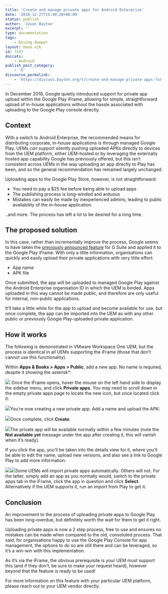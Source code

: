 ```yaml
---
title: 'Create and manage private apps for Android Enterprise'
date: '2018-12-27T15:40:20+00:00'
status: publish
author: 'Jason Bayton'
excerpt: ''
type: documentation
tags: 
    - Diving deeper
layout: base.njk
id: 7247
doccats:
    - Android
publish_post_category:
    - '6'
discourse_permalink:
    - 'https://discuss.bayton.org/t/create-and-manage-private-apps-for-android-enterprise/251'
---
```

In December 2018, Google quietly introduced support for private app upload within the Google Play iFrame, allowing for simple, straightforward upload of in-house applications without the hassle associated with uploading to the Google Play console directly.

Context
-------

With a switch to Android Enterprise, the recommended means for distributing corporate, in-house applications is through managed Google Play. UEMs *can* support silently pushing uploaded APKs directly to devices from the UEM platform, either UEM-hosted or by leveraging the externally hosted app capability Google has previously offered, but this isn’t consistent across UEMs in the way uploading an app directly to Play has been, and so the general recommendation has remained largely unchanged.

Uploading apps to the Google Play Store, however, is not straightforward:

- You need to pay a $25 fee before being able to upload apps
- The publishing process is long-winded and arduous
- Mistakes can easily be made by inexperienced admins, leading to public availability of the in-house application.

..and more. The process has left a lot to be desired for a long time.

The proposed solution
---------------------

In this case, rather than incrementally improve the process, Google seems to have taken the [previously announced feature](https://support.google.com/a/answer/2494992) for G Suite and applied it to the Google Play iFrame. With only a little information, organisations can quickly and easily upload their private applications with very little effort:

- App name
- APK file

Once submitted, the app will be uploaded to managed Google Play against the Android Enterprise organisation ID in which the UEM is binded. Apps uploaded in this way cannot be made public, and therefore are only useful for internal, non-public applications.

It’ll take a little while for the app to upload and become available for use, but once complete, the app can be imported into the UEM as with any other public or previously Google Play-uploaded private application.

How it works
------------

The following is demonstrated in VMware Workspace One UEM, but the process is identical in all UEMs supporting the iFrame (those that don’t cannot use this functionality).

Within **Apps &amp; Books &gt; Apps &gt; Public**, add a new app. No name is required, despite it showing the asterisk\*:

![](https://bucket.bayton.uk-lon1.upcloudobjects.com/uploads/2018/12/2018-12-27-17.07.23.gif) Once the iFrame opens, hover the mouse on the left hand side to display the sidebar menu, and click **Private apps**. You may need to scroll down in the empty private apps page to locate the new icon, but once located click it:

![](https://bucket.bayton.uk-lon1.upcloudobjects.com/uploads/2018/12/2018-12-27-17.08.01.gif)You’re now creating a new private app. Add a name and upload the APK:

![](https://bucket.bayton.uk-lon1.upcloudobjects.com/uploads/2018/12/2018-12-27-17.08.34.gif)Once complete, click **Create**:

![](https://bucket.bayton.uk-lon1.upcloudobjects.com/uploads/2018/12/2018-12-27-17.09.08.gif)The private app will be available normally within a few minutes (note the **Not available yet** message under the app after creating it, this will vanish when it’s ready).

If you click the app, you’ll be taken into the details view for it, where you’ll be able to edit the name, upload new versions, and also see a link to Google Play to add more information:

![](https://bucket.bayton.uk-lon1.upcloudobjects.com/uploads/2018/12/2018-12-27-17.29.55.gif)![](https://bucket.bayton.uk-lon1.upcloudobjects.com/uploads/2018/12/image-4.png)Some UEMs will import private apps automatically. Others will not. For the latter, simply add an app as you normally would, switch to the private apps tab in the iFrame, click the app in question and click **Select**. Alternatively if the UEM supports it, run an import from Play to get it.

Conclusion
----------

An improvement to the process of uploading private apps to Google Play has been long-overdue, but definitely worth the wait for them to get it right.

Uploading private apps is now a 2 step process, free to use and ensures no mistakes can be made when compared to the old, convoluted process. That said, for organisations happy to use the Google Play Console for app management, the options to do so are still there and can be leveraged, so it’s a win-win with this implementation.

As it’s via the iFrame, the obvious prerequisite is your UEM must support this (and if they don’t, be sure to make your request heard), however beyond that the feature is ready to be used!

For more information on this feature with your particular UEM platform, please reach out to your UEM vendor directly.